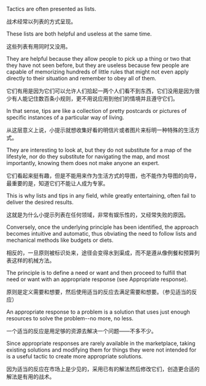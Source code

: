 Tactics are often presented as lists. 

战术经常以列表的方式呈现。

These lists are both helpful and useless at
the same time. 

这些列表有用同时又没用。

They are helpful because they allow people to pick up a thing or
two that they have not seen before, but they are useless because few people are
capable of memorizing hundreds of little rules that might not even apply directly
to their situation and remember to obey all of them. 

它们有用是因为它们可以允许人们拾起一两个人们看不到东西，它们没用是因为很少有人能记住数百条小规则，更不用说应用到他们的情境并且遵守它们。

In that sense, tips are like a
collection of pretty postcards or pictures of specific instances of a particular way
of living. 

从这层意义上说，小提示就想收集好看的明信片或者图片来标明一种特殊的生活方式。

They are interesting to look at, but they do not substitute for a map of
the lifestyle, nor do they substitute for navigating the map, and most importantly,
knowing them does not make anyone an expert.

它们看起来挺有趣，但是不能用来作为生活方式的导图，也不能作为导图的向导，最重要的是，知道它们不能让人成为专家。

This is why lists and tips in any field, while greatly entertaining, often fail to
deliver the desired results.

这就是为什么小提示列表在任何领域，非常有娱乐性的，又经常失败的原因。

 Conversely, once the underlying principle has been
identified, the approach becomes intuitive and automatic, thus obviating the need
to follow lists and mechanical methods like budgets or diets.

相反的，一旦原则被标识处来，途径会变得水到渠成，而不是遵从像例餐和预算列表这样的机械方法。

The principle is to define a need or want and then proceed to fulfill that need
or  want  with  an  appropriate  response  (see  Appropriate  response). 

原则是定义需要和想要，然后使用适当的反应去满足需要和想要。（参见适当的反应）

 An
appropriate response to a problem is a solution that uses just enough resources to
solve  the  problem--no  more,  no  less.  

一个适当的反应是用足够的资源去解决一个问题——不多不少。

Since  appropriate  responses  are  rarely
available in the marketplace, taking existing solutions and modifying them for
things they were not intended for is a useful tactic to create more appropriate
solutions.

因为适当的反应在市场上是少见的，采用已有的解法然后修改它们，创造更合适的解法是有用的战术。
